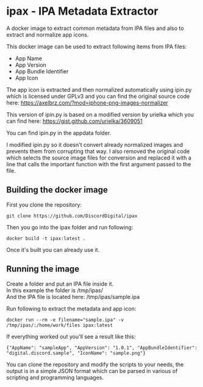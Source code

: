 # ipax - IPA Metadata Extractor

A docker image to extract common metadata from IPA files and also to extract and normalize app icons.


This docker image can be used to extract following items from IPA files:

* App Name
* App Version
* App Bundle Identifier
* App Icon

The app icon is extracted and then normalized automatically using ipin.py which is licensed under GPLv3 and you can find the original source code here: <https://axelbrz.com/?mod=iphone-png-images-normalizer>

This version of ipin.py is based on a modified version by urielka which you can find here: https://gist.github.com/urielka/3609051

You can find ipin.py in the appdata folder.

I modified ipin.py so it doesn't convert already normalized images and prevents them from corrupting that way. I also removed the original code which selects the source image files for conversion and replaced it with a line that calls the important function with the first argument passed to the file.

## Building the docker image

First you clone the repository:

```git clone https://github.com/DiscordDigital/ipax```

Then you go into the ipax folder and run following:

```docker build -t ipax:latest .```

Once it's built you can already use it.

## Running the image

Create a folder and put an IPA file inside it.\
In this example the folder is /tmp/ipas/\
And the IPA file is located here: /tmp/ipas/sample.ipa

Run following to extract the metadata and app icon:

```docker run --rm -e filename="sample.ipa" -v /tmp/ipas/:/home/work/files ipax:latest```

If everything worked out you'll see a result like this:

```
{"AppName": "sampleApp", "AppVersion": "1.0.1", "AppBundleIdentifier": "digital.discord.sample", "IconName": "sample.png"}
```

You can clone the repository and modify the scripts to your needs, the output is in a simple JSON format which can be parsed in various of scripting and programming languages.
